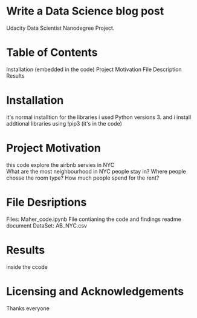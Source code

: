 # Write a Data Science blog post
Udacity Data Scientist Nanodegree Project.


# Table of Contents
Installation (embedded  in the code)
Project Motivation
File Description
Results

# Installation
it's normal installtion for the libraries
i used Python versions 3. and i install addtional libraries using !pip3 (it's in the code)
# Project Motivation
this code explore the airbnb servies in NYC  
What are the most neighbourhood in NYC people stay in?
Where people chosse the room type?
How much people spend for the rent?


# File Desriptions
Files: Maher_code.ipynb File contianing the code and findings
readme document
DataSet: AB_NYC.csv 

# Results
inside the ccode 

# Licensing and Acknowledgements
Thanks everyone

